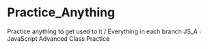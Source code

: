 # Practice_Anything
Practice anything to get used to it / 
Everything in each branch
JS_A : JavaScript Advanced Class Practice
